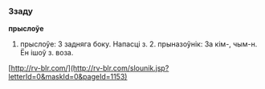 ### Ззаду
**прыслоўе**

1. прыслоўе: З задняга боку. Напасці з. 2. прыназоўнік: За кім-, чым-н. Ён ішоў з. воза.

<a rel="author">[http://rv-blr.com/](http://rv-blr.com/slounik.jsp?letterId=0&maskId=0&pageId=1153)</a>
